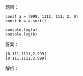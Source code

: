 题目：
```
const a = [999, 1111, 111, 2, 0] 
const b = a.sort()

console.log(a)
console.log(b)
```

答案：
```
[0,111,1111,2,999]
[0,111,1111,2,999]
```

解析：
